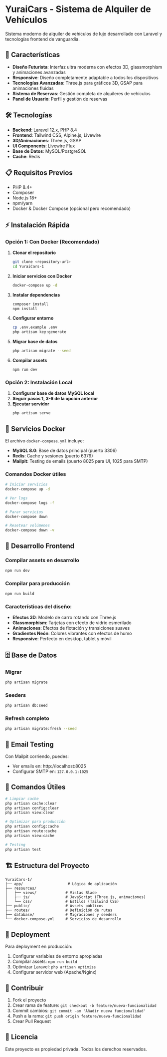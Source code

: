 # YuraiCars - Sistema de Alquiler de Vehículos

Sistema moderno de alquiler de vehículos de lujo desarrollado con Laravel y tecnologías frontend de vanguardia.

## 🚀 Características

- **Diseño Futurista**: Interfaz ultra moderna con efectos 3D, glassmorphism y animaciones avanzadas
- **Responsive**: Diseño completamente adaptable a todos los dispositivos
- **Tecnologías Avanzadas**: Three.js para gráficos 3D, GSAP para animaciones fluidas
- **Sistema de Reservas**: Gestión completa de alquileres de vehículos
- **Panel de Usuario**: Perfil y gestión de reservas

## 🛠️ Tecnologías

- **Backend**: Laravel 12.x, PHP 8.4
- **Frontend**: Tailwind CSS, Alpine.js, Livewire
- **3D/Animaciones**: Three.js, GSAP
- **UI Components**: Livewire Flux
- **Base de Datos**: MySQL/PostgreSQL
- **Cache**: Redis

## 📋 Requisitos Previos

- PHP 8.4+
- Composer
- Node.js 18+
- npm/yarn
- Docker & Docker Compose (opcional pero recomendado)

## ⚡ Instalación Rápida

### Opción 1: Con Docker (Recomendado)

1. **Clonar el repositorio**
   ```bash
   git clone <repository-url>
   cd YuraiCars-1
   ```

2. **Iniciar servicios con Docker**
   ```bash
   docker-compose up -d
   ```

3. **Instalar dependencias**
   ```bash
   composer install
   npm install
   ```

4. **Configurar entorno**
   ```bash
   cp .env.example .env
   php artisan key:generate
   ```

5. **Migrar base de datos**
   ```bash
   php artisan migrate --seed
   ```

6. **Compilar assets**
   ```bash
   npm run dev
   ```

### Opción 2: Instalación Local

1. **Configurar base de datos MySQL local**
2. **Seguir pasos 1, 3-6 de la opción anterior**
3. **Ejecutar servidor**
   ```bash
   php artisan serve
   ```

## 🐳 Servicios Docker

El archivo `docker-compose.yml` incluye:

- **MySQL 8.0**: Base de datos principal (puerto 3306)
- **Redis**: Cache y sesiones (puerto 6379)
- **Mailpit**: Testing de emails (puerto 8025 para UI, 1025 para SMTP)

### Comandos Docker útiles

```bash
# Iniciar servicios
docker-compose up -d

# Ver logs
docker-compose logs -f

# Parar servicios
docker-compose down

# Resetear volúmenes
docker-compose down -v
```

## 🎨 Desarrollo Frontend

### Compilar assets en desarrollo
```bash
npm run dev
```

### Compilar para producción
```bash
npm run build
```

### Características del diseño:
- **Efectos 3D**: Modelo de carro rotando con Three.js
- **Glassmorphism**: Tarjetas con efecto de vidrio esmerilado
- **Animaciones**: Efectos de flotación y transiciones suaves
- **Gradientes Neón**: Colores vibrantes con efectos de humo
- **Responsive**: Perfecto en desktop, tablet y móvil

## 🗄️ Base de Datos

### Migrar
```bash
php artisan migrate
```

### Seeders
```bash
php artisan db:seed
```

### Refresh completo
```bash
php artisan migrate:fresh --seed
```

## 📧 Email Testing

Con Mailpit corriendo, puedes:
- Ver emails en: http://localhost:8025
- Configurar SMTP en: `127.0.0.1:1025`

## 🔧 Comandos Útiles

```bash
# Limpiar cache
php artisan cache:clear
php artisan config:clear
php artisan view:clear

# Optimizar para producción
php artisan config:cache
php artisan route:cache
php artisan view:cache

# Testing
php artisan test
```

## 🏗️ Estructura del Proyecto

```
YuraiCars-1/
├── app/                    # Lógica de aplicación
├── resources/
│   ├── views/             # Vistas Blade
│   ├── js/                # JavaScript (Three.js, animaciones)
│   └── css/               # Estilos (Tailwind CSS)
├── public/                # Assets públicos
├── routes/                # Definición de rutas
├── database/              # Migraciones y seeders
└── docker-compose.yml     # Servicios de desarrollo
```

## 🚀 Deployment

Para deployment en producción:

1. Configurar variables de entorno apropiadas
2. Compilar assets: `npm run build`
3. Optimizar Laravel: `php artisan optimize`
4. Configurar servidor web (Apache/Nginx)

## 🤝 Contribuir

1. Fork el proyecto
2. Crear rama de feature: `git checkout -b feature/nueva-funcionalidad`
3. Commit cambios: `git commit -am 'Añadir nueva funcionalidad'`
4. Push a la rama: `git push origin feature/nueva-funcionalidad`
5. Crear Pull Request

## 📝 Licencia

Este proyecto es propiedad privada. Todos los derechos reservados.
